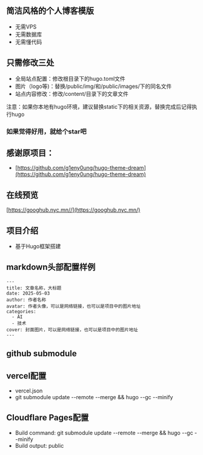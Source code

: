 ## 简洁风格的个人博客模版
* 无需VPS
* 无需数据库
* 无需懂代码

## 只需修改三处
* 全局站点配置：修改根目录下的hugo.toml文件
* 图片（logo等)：替换/public/img/和/public/images/下的同名文件
* 站点内容修改：修改/content/目录下的文章文件

注意：如果你本地有hugo环境，建议替换static下的相关资源，替换完成后记得执行hugo

### 如果觉得好用，就给个star吧

## 感谢原项目：
* [https://github.com/g1eny0ung/hugo-theme-dream](https://github.com/g1eny0ung/hugo-theme-dream)

## 在线预览
[https://googhub.nyc.mn//](https://googhub.nyc.mn/)

## 项目介绍
- 基于Hugo框架搭建

## markdown头部配置样例
```
---
title: 文章名称，大标题
date: 2025-05-03
author: 作者名称
avatar: 作者头像，可以是网络链接，也可以是项目中的图片地址
categories:
  - AI
  - 技术
cover: 封面图片，可以是网络链接，也可以是项目中的图片地址
---
```
## github submodule

## vercel配置
* vercel.json
* git submodule update --remote --merge && hugo --gc --minify

## Cloudflare Pages配置
* Build command: git submodule update --remote --merge && hugo --gc --minify
* Build output: public